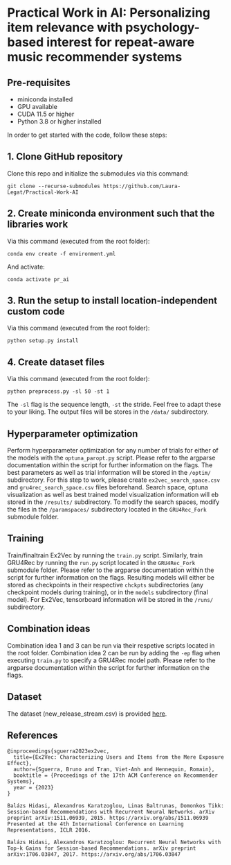 # Practical Work in AI: Personalizing item relevance with psychology-based interest for repeat-aware music recommender systems

## Pre-requisites

- miniconda installed
- GPU available
- CUDA 11.5 or higher
- Python 3.8 or higher installed

In order to get started with the code, follow these steps:

## 1. Clone GitHub repository

Clone this repo and initialize the submodules via this command:

`git clone --recurse-submodules https://github.com/Laura-Legat/Practical-Work-AI`

## 2. Create miniconda environment such that the libraries work

Via this command (executed from the root folder):

`conda env create -f environment.yml`

And activate:

`conda activate pr_ai`

## 3. Run the setup to install location-independent custom code

Via this command (executed from the root folder):

`python setup.py install`

## 4. Create dataset files 

Via this command (executed from the root folder):

`python preprocess.py -sl 50 -st 1`

The `-sl` flag is the sequence length, `-st` the stride. Feel free to adapt these to your liking. The output files will be stores in the `/data/` subdirectory.

## Hyperparameter optimization

Perform hyperparameter optimization for any number of trials for either of the models with the `optuna_paropt.py` script. Please refer to the argparse documentation within the script for further information on the flags. The best parameters as well as trial information will be stored in the `/optim/` subdirectory. For this step to work, please create `ex2vec_search_space.csv` and `gru4rec_search_space.csv` files beforehand. Search space, optuna visualization as well as best trained model visualization information will eb stored in the `/results/` subdirectory. To modify the search spaces, modify the files in the `/paramspaces/` subdirectory located in the `GRU4Rec_Fork` submodule folder.

## Training

Train/finaltrain Ex2Vec by running the `train.py` script. Similarly, train GRU4Rec by running the `run.py` script located in the `GRU4Rec_Fork` submodule folder. Please refer to the argparse documentation within the script for further information on the flags. Resulting models will either be stored as checkpoints in their respective `chckpts` subdirectories (any checkpoint models during training), or in the `models` subdirectory (final model). For Ex2Vec, tensorboard information will be stored in the `/runs/` subdirectory.

## Combination ideas

Combination idea 1 and 3 can be run via their respetive scripts located in the root folder. Combination idea 2 can be run by adding the `-ep` flag when executing `train.py` to specify a GRU4Rec model path. Please refer to the argparse documentation within the script for further information on the flags.

## Dataset
The dataset (new_release_stream.csv) is provided [here](https://zenodo.org/record/8316236).

## References

```
@inproceedings{sguerra2023ex2vec,
  title={Ex2Vec: Characterizing Users and Items from the Mere Exposure Effect},
  author={Sguerra, Bruno and Tran, Viet-Anh and Hennequin, Romain},
  booktitle = {Proceedings of the 17th ACM Conference on Recommender Systems},
  year = {2023}
}

Balázs Hidasi, Alexandros Karatzoglou, Linas Baltrunas, Domonkos Tikk: Session-based Recommendations with Recurrent Neural Networks. arXiv preprint arXiv:1511.06939, 2015. https://arxiv.org/abs/1511.06939 Presented at the 4th International Conference on Learning Representations, ICLR 2016.

Balázs Hidasi, Alexandros Karatzoglou: Recurrent Neural Networks with Top-k Gains for Session-based Recommendations. arXiv preprint arXiv:1706.03847, 2017. https://arxiv.org/abs/1706.03847
```
